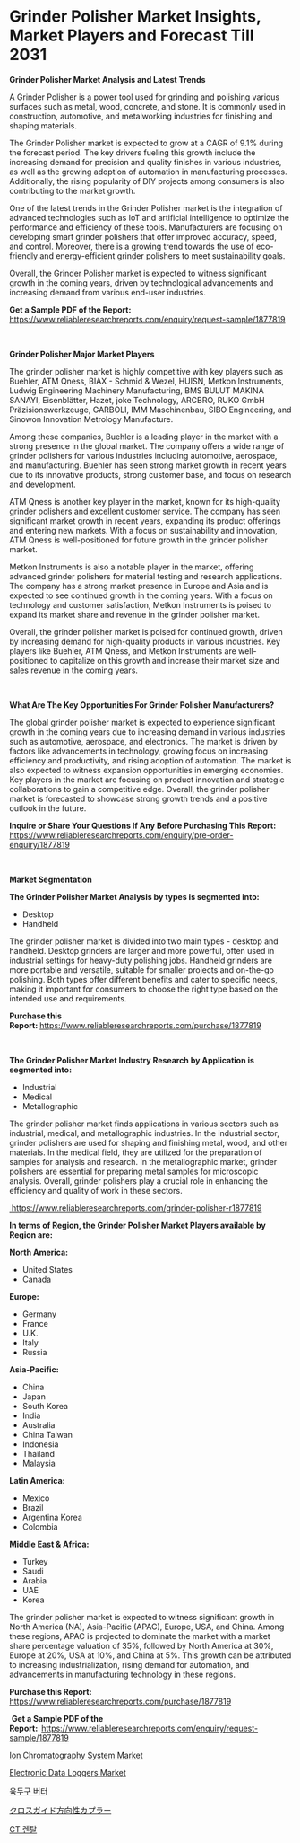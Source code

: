<p><h1>Grinder Polisher Market Insights, Market Players and Forecast Till 2031</h1></p><p><strong>Grinder Polisher Market Analysis and Latest Trends</strong></p>
<p><p>A Grinder Polisher is a power tool used for grinding and polishing various surfaces such as metal, wood, concrete, and stone. It is commonly used in construction, automotive, and metalworking industries for finishing and shaping materials.</p><p>The Grinder Polisher market is expected to grow at a CAGR of 9.1% during the forecast period. The key drivers fueling this growth include the increasing demand for precision and quality finishes in various industries, as well as the growing adoption of automation in manufacturing processes. Additionally, the rising popularity of DIY projects among consumers is also contributing to the market growth.</p><p>One of the latest trends in the Grinder Polisher market is the integration of advanced technologies such as IoT and artificial intelligence to optimize the performance and efficiency of these tools. Manufacturers are focusing on developing smart grinder polishers that offer improved accuracy, speed, and control. Moreover, there is a growing trend towards the use of eco-friendly and energy-efficient grinder polishers to meet sustainability goals.</p><p>Overall, the Grinder Polisher market is expected to witness significant growth in the coming years, driven by technological advancements and increasing demand from various end-user industries.</p></p>
<p><strong>Get a Sample PDF of the Report:&nbsp;</strong> <a href="https://www.reliableresearchreports.com/enquiry/request-sample/1877819">https://www.reliableresearchreports.com/enquiry/request-sample/1877819</a></p>
<p>&nbsp;</p>
<p><strong>Grinder Polisher Major Market Players</strong></p>
<p><p>The grinder polisher market is highly competitive with key players such as Buehler, ATM Qness, BIAX - Schmid & Wezel, HUISN, Metkon Instruments, Ludwig Engineering Machinery Manufacturing, BMS BULUT MAKINA SANAYI, Eisenblätter, Hazet, joke Technology, ARCBRO, RUKO GmbH Präzisionswerkzeuge, GARBOLI, IMM Maschinenbau, SIBO Engineering, and Sinowon Innovation Metrology Manufacture.</p><p>Among these companies, Buehler is a leading player in the market with a strong presence in the global market. The company offers a wide range of grinder polishers for various industries including automotive, aerospace, and manufacturing. Buehler has seen strong market growth in recent years due to its innovative products, strong customer base, and focus on research and development.</p><p>ATM Qness is another key player in the market, known for its high-quality grinder polishers and excellent customer service. The company has seen significant market growth in recent years, expanding its product offerings and entering new markets. With a focus on sustainability and innovation, ATM Qness is well-positioned for future growth in the grinder polisher market.</p><p>Metkon Instruments is also a notable player in the market, offering advanced grinder polishers for material testing and research applications. The company has a strong market presence in Europe and Asia and is expected to see continued growth in the coming years. With a focus on technology and customer satisfaction, Metkon Instruments is poised to expand its market share and revenue in the grinder polisher market.</p><p>Overall, the grinder polisher market is poised for continued growth, driven by increasing demand for high-quality products in various industries. Key players like Buehler, ATM Qness, and Metkon Instruments are well-positioned to capitalize on this growth and increase their market size and sales revenue in the coming years.</p></p>
<p>&nbsp;</p>
<p><strong>What Are The Key Opportunities For Grinder Polisher Manufacturers?</strong></p>
<p><p>The global grinder polisher market is expected to experience significant growth in the coming years due to increasing demand in various industries such as automotive, aerospace, and electronics. The market is driven by factors like advancements in technology, growing focus on increasing efficiency and productivity, and rising adoption of automation. The market is also expected to witness expansion opportunities in emerging economies. Key players in the market are focusing on product innovation and strategic collaborations to gain a competitive edge. Overall, the grinder polisher market is forecasted to showcase strong growth trends and a positive outlook in the future.</p></p>
<p><strong>Inquire or Share Your Questions If Any Before Purchasing This Report:</strong> <a href="https://www.reliableresearchreports.com/enquiry/pre-order-enquiry/1877819">https://www.reliableresearchreports.com/enquiry/pre-order-enquiry/1877819</a></p>
<p>&nbsp;</p>
<p><strong>Market Segmentation</strong></p>
<p><strong>The Grinder Polisher Market Analysis by types is segmented into:</strong></p>
<p><ul><li>Desktop</li><li>Handheld</li></ul></p>
<p><p>The grinder polisher market is divided into two main types - desktop and handheld. Desktop grinders are larger and more powerful, often used in industrial settings for heavy-duty polishing jobs. Handheld grinders are more portable and versatile, suitable for smaller projects and on-the-go polishing. Both types offer different benefits and cater to specific needs, making it important for consumers to choose the right type based on the intended use and requirements.</p></p>
<p><strong>Purchase this Report:&nbsp;</strong><a href="https://www.reliableresearchreports.com/purchase/1877819">https://www.reliableresearchreports.com/purchase/1877819</a></p>
<p>&nbsp;</p>
<p><strong>The Grinder Polisher Market Industry Research by Application is segmented into:</strong></p>
<p><ul><li>Industrial</li><li>Medical</li><li>Metallographic</li></ul></p>
<p><p>The grinder polisher market finds applications in various sectors such as industrial, medical, and metallographic industries. In the industrial sector, grinder polishers are used for shaping and finishing metal, wood, and other materials. In the medical field, they are utilized for the preparation of samples for analysis and research. In the metallographic market, grinder polishers are essential for preparing metal samples for microscopic analysis. Overall, grinder polishers play a crucial role in enhancing the efficiency and quality of work in these sectors.</p></p>
<p><a href="https://www.reliableresearchreports.com/grinder-polisher-r1877819">&nbsp;https://www.reliableresearchreports.com/grinder-polisher-r1877819</a></p>
<p><strong>In terms of Region, the Grinder Polisher Market Players available by Region are:</strong></p>
<p>
    <p> <strong> North America: </strong>
        <ul>
            <li>United States</li>
            <li>Canada</li>
        </ul>
        </p> 
    <p> <strong> Europe: </strong>
        <ul>
            <li>Germany</li>
            <li>France</li>
            <li>U.K.</li>
            <li>Italy</li>
            <li>Russia</li>
        </ul>
        </p> 
    <p> <strong> Asia-Pacific: </strong>
        <ul>
            <li>China</li>
            <li>Japan</li>
            <li>South Korea</li>
            <li>India</li>
            <li>Australia</li>
            <li>China Taiwan</li>
            <li>Indonesia</li>
            <li>Thailand</li>
            <li>Malaysia</li>
        </ul>
        </p> 
    <p> <strong> Latin America: </strong>
        <ul>
            <li>Mexico</li>
            <li>Brazil</li>
            <li>Argentina Korea</li>
            <li>Colombia</li>
        </ul>
        </p> 
    <p> <strong> Middle East & Africa: </strong>
        <ul>
            <li>Turkey</li>
            <li>Saudi</li>
            <li>Arabia</li>
            <li>UAE</li>
            <li>Korea</li>
        </ul>
    </p>
    </p>
<p><p>The grinder polisher market is expected to witness significant growth in North America (NA), Asia-Pacific (APAC), Europe, USA, and China. Among these regions, APAC is projected to dominate the market with a market share percentage valuation of 35%, followed by North America at 30%, Europe at 20%, USA at 10%, and China at 5%. This growth can be attributed to increasing industrialization, rising demand for automation, and advancements in manufacturing technology in these regions.</p></p>
<p><strong>Purchase this Report: </strong><a href="https://www.reliableresearchreports.com/purchase/1877819">https://www.reliableresearchreports.com/purchase/1877819</a></p>
<p>&nbsp;<strong>Get a Sample PDF of the Report:&nbsp;&nbsp;</strong><a href="https://www.reliableresearchreports.com/enquiry/request-sample/1877819">https://www.reliableresearchreports.com/enquiry/request-sample/1877819</a></p>
<p><strong></strong></p>
<p><p><a href="https://github.com/nicholepatriciadoylenwnrjr0/Market-Research-Report-List-2/blob/main/ion-chromatography-system-market.md">Ion Chromatography System Market</a></p><p><a href="https://github.com/sofayahoo2023/Market-Research-Report-List-4/blob/main/electronic-data-loggers-market.md">Electronic Data Loggers Market</a></p><p><a href="https://medium.com/@tomienow676/%EB%84%9B%EB%A7%A5-%EB%B2%84%ED%84%B0-%EC%8B%9C%EC%9E%A5-%EA%B7%9C%EB%AA%A8-cagr-%ED%8A%B8%EB%A0%8C%EB%93%9C-2024-2030-07941a08036e">육두구 버터</a></p><p><a href="https://medium.com/@josephee58/%E3%83%A2%E3%83%8E%E3%83%9D%E3%83%BC%E3%83%AB%E3%81%AE%E5%90%91%E3%81%8D%E3%82%AB%E3%83%83%E3%83%97%E3%83%AA%E3%83%B3%E3%82%B0%E5%B8%82%E5%A0%B4%E3%81%AE%E6%B4%9E%E5%AF%9F-%E5%B8%82%E5%A0%B4%E5%8B%95%E5%90%91-%E6%88%90%E9%95%B7-2024%E5%B9%B4%E3%81%8B%E3%82%892031%E5%B9%B4%E3%81%BE%E3%81%A7%E3%81%AE%E4%BA%88%E6%B8%AC-7d2d15c77cce">クロスガイド方向性カプラー</a></p><p><a href="https://github.com/KellyLyncyh543964/Market-Research-Report-List-1/blob/main/198815834051.md">CT 렌탈</a></p></p>